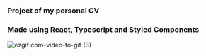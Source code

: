 ### Project of my personal CV
### Made using React, Typescript and Styled Components

![ezgif com-video-to-gif (3)](https://user-images.githubusercontent.com/101182223/224086684-8d8fe7c5-fc09-48d2-980c-97e4e7aad0af.gif)
